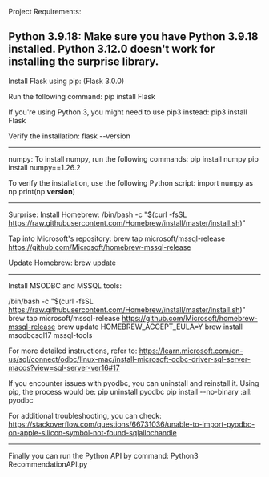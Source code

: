 
Project Requirements:

Python 3.9.18:
Make sure you have Python 3.9.18 installed. Python 3.12.0 doesn't work for installing the surprise library.
---------------------------------------------------------------------------
Install Flask using pip: (Flask 3.0.0)

Run the following command:
pip install Flask

If you're using Python 3, you might need to use pip3 instead:
pip3 install Flask

Verify the installation:
flask --version

---------------------------------------------------------------------------

numpy:
To install numpy, run the following commands:
pip install numpy
pip install numpy==1.26.2

To verify the installation, use the following Python script:
import numpy as np
print(np.__version__)

---------------------------------------------------------------------------

Surprise:
Install Homebrew:
/bin/bash -c "$(curl -fsSL https://raw.githubusercontent.com/Homebrew/install/master/install.sh)"

Tap into Microsoft's repository:
brew tap microsoft/mssql-release https://github.com/Microsoft/homebrew-mssql-release

Update Homebrew:
brew update

---------------------------------------------------------------------------

Install MSODBC and MSSQL tools:

/bin/bash -c "$(curl -fsSL https://raw.githubusercontent.com/Homebrew/install/master/install.sh)"
brew tap microsoft/mssql-release https://github.com/Microsoft/homebrew-mssql-release
brew update
HOMEBREW_ACCEPT_EULA=Y brew install msodbcsql17 mssql-tools



For more detailed instructions, refer to:
https://learn.microsoft.com/en-us/sql/connect/odbc/linux-mac/install-microsoft-odbc-driver-sql-server-macos?view=sql-server-ver16#17

If you encounter issues with pyodbc, you can uninstall and reinstall it. Using pip, the process would be:
pip uninstall pyodbc
pip install --no-binary :all: pyodbc

For additional troubleshooting, you can check:
https://stackoverflow.com/questions/66731036/unable-to-import-pyodbc-on-apple-silicon-symbol-not-found-sqlallochandle

---------------------------------------------------------------------------

Finally you can run the Python API by command:
Python3 RecommendationAPI.py


